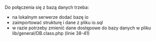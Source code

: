 Do połączenia się z bazą danych trzeba:
- na lokalnym serwerze dodać bazę io
- zaimportować strukturę i dane z pliku io.sql
- w razie potrzeby zmienić dane dostępowe do bazy danych w pliku lib/general/DB.class.php (linie 38-41)
